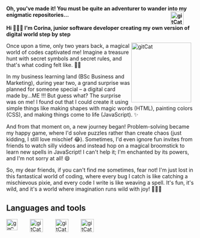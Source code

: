 #### Oh, you've made it! You must be quite an adventurer to wander into my enigmatic repositories...<img align="right" alt="gitCat" width="35px" style="padding-right:30px;" src="https://s3.amazonaws.com/shecodesio-production/uploads/files/000/090/364/original/Daco_4138763.png?1689619430"/>

**Hi 🙋🏻‍♀️ I'm Corina, junior software developer creating my own version of digital world step by step**

<img align="right" alt="gitCat" width="160px" style="padding-right:10px;" src="https://s3.amazonaws.com/shecodesio-production/uploads/files/000/090/363/original/Daco_4137295.png?1689619418"/>

Once upon a time, only two years back, a magical world of codes captivated me! Imagine a treasure hunt with secret symbols and secret rules, and that's what coding felt like. 🏴‍☠️

In my business learning land (BSc Business and Marketing), during year two, a grand surprise was planned for someone special – a digital card made by...ME !!! But guess what? The surprise was on me! I found out that I could create it using simple things like making shapes with magic words (HTML), painting colors (CSS), and making things come to life (JavaScript). ✨

And from that moment on, a new journey began! Problem-solving became my happy game, where I'd solve puzzles rather than create chaos (just kidding, I still love mischief 😂). Sometimes, I'd even ignore fun invites from friends to watch silly videos and instead hop on a magical broomstick to learn new spells in JavaScript! I can't help it; I'm enchanted by its powers, and I'm not sorry at all! 😄

So, my dear friends, if you can't find me sometimes, fear not! I'm just lost in this fantastical world of coding, where every bug I catch is like catching a mischievous pixie, and every code I write is like weaving a spell. It's fun, it's wild, and it's a world where imagination runs wild with joy! 🧙‍♀️🌈

## Languages and tools

<img align="left" alt="gitCat" width="30px" style="padding-right:30px;" src="https://s3.amazonaws.com/shecodesio-production/uploads/files/000/090/367/original/Daco_5348556.png?1689620638"/>

<img align="leftt" alt="gitCat" width="35px" style="padding-right:30px;" src="https://s3.amazonaws.com/shecodesio-production/uploads/files/000/090/366/original/Daco_4672818.png?1689620631"/>

<img align="left" alt="gitCat" width="35px" style="padding-right:30px;" src="https://s3.amazonaws.com/shecodesio-production/uploads/files/000/090/368/original/Daco_6073002.png?1689620645"/>

<img align="left" alt="gitCat" width="35px" style="padding-right:30px;" src="https://s3.amazonaws.com/shecodesio-production/uploads/files/000/090/369/original/Daco_4792623.png?1689620759"/>

<!--
**ecorina/ecorina** is a ✨ _special_ ✨ repository because its `README.md` (this file) appears on your GitHub profile.

Here are some ideas to get you started:

- 🔭 I’m currently working on ...
- 🌱 I’m currently learning ...
- 👯 I’m looking to collaborate on ...
- 🤔 I’m looking for help with ...
- 💬 Ask me about ...
- 📫 How to reach me: ...
- 😄 Pronouns: ...
- ⚡ Fun fact: ...
-->
